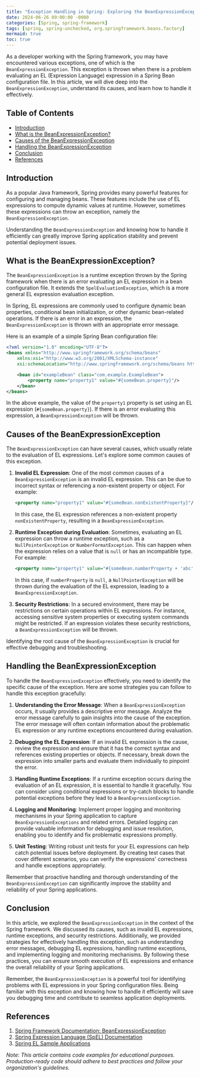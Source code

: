 ```yaml
---
title: "Exception Handling in Spring: Exploring the BeanExpressionException"
date: 2024-06-26 09:00:00 -0000
categories: [Spring, spring-framework]
tags: [spring, spring-unchecked, org.springframework.beans.factory]
mermaid: true
toc: true
---
```



As a developer working with the Spring framework, you may have encountered various exceptions, one of which is the `BeanExpressionException`. This exception is thrown when there is a problem evaluating an EL (Expression Language) expression in a Spring Bean configuration file. In this article, we will dive deep into the `BeanExpressionException`, understand its causes, and learn how to handle it effectively.

## Table of Contents

- [Introduction](#introduction)
- [What is the BeanExpressionException?](#what-is-the-beanexpressionexception)
- [Causes of the BeanExpressionException](#causes-of-the-beanexpressionexception)
- [Handling the BeanExpressionException](#handling-the-beanexpressionexception)
- [Conclusion](#conclusion)
- [References](#references)

## Introduction

As a popular Java framework, Spring provides many powerful features for configuring and managing beans. These features include the use of EL expressions to compute dynamic values at runtime. However, sometimes these expressions can throw an exception, namely the `BeanExpressionException`.

Understanding the `BeanExpressionException` and knowing how to handle it efficiently can greatly improve Spring application stability and prevent potential deployment issues.

## What is the BeanExpressionException?

The `BeanExpressionException` is a runtime exception thrown by the Spring framework when there is an error evaluating an EL expression in a bean configuration file. It extends the `SpelEvaluationException`, which is a more general EL expression evaluation exception.

In Spring, EL expressions are commonly used to configure dynamic bean properties, conditional bean initialization, or other dynamic bean-related operations. If there is an error in an expression, the `BeanExpressionException` is thrown with an appropriate error message.

Here is an example of a simple Spring Bean configuration file:

```xml
<?xml version="1.0" encoding="UTF-8"?>
<beans xmlns="http://www.springframework.org/schema/beans"
    xmlns:xsi="http://www.w3.org/2001/XMLSchema-instance"
    xsi:schemaLocation="http://www.springframework.org/schema/beans http://www.springframework.org/schema/beans/spring-beans.xsd">

    <bean id="exampleBean" class="com.example.ExampleBean">
        <property name="property1" value="#{someBean.property}"/>
    </bean>
</beans>
```

In the above example, the value of the `property1` property is set using an EL expression (`#{someBean.property}`). If there is an error evaluating this expression, a `BeanExpressionException` will be thrown.

## Causes of the BeanExpressionException

The `BeanExpressionException` can have several causes, which usually relate to the evaluation of EL expressions. Let's explore some common causes of this exception.

1. **Invalid EL Expression**: One of the most common causes of a `BeanExpressionException` is an invalid EL expression. This can be due to incorrect syntax or referencing a non-existent property or object. For example:

    ```xml
    <property name="property1" value="#{someBean.nonExistentProperty}"/>
    ```

    In this case, the EL expression references a non-existent property `nonExistentProperty`, resulting in a `BeanExpressionException`.

2. **Runtime Exception during Evaluation**: Sometimes, evaluating an EL expression can throw a runtime exception, such as a `NullPointerException` or `NumberFormatException`. This can happen when the expression relies on a value that is `null` or has an incompatible type. For example:

    ```xml
    <property name="property1" value="#{someBean.numberProperty + 'abc'}"/>
    ```

    In this case, if `numberProperty` is `null`, a `NullPointerException` will be thrown during the evaluation of the EL expression, leading to a `BeanExpressionException`.

3. **Security Restrictions**: In a secured environment, there may be restrictions on certain operations within EL expressions. For instance, accessing sensitive system properties or executing system commands might be restricted. If an expression violates these security restrictions, a `BeanExpressionException` will be thrown.

Identifying the root cause of the `BeanExpressionException` is crucial for effective debugging and troubleshooting.

## Handling the BeanExpressionException

To handle the `BeanExpressionException` effectively, you need to identify the specific cause of the exception. Here are some strategies you can follow to handle this exception gracefully:

1. **Understanding the Error Message**: When a `BeanExpressionException` occurs, it usually provides a descriptive error message. Analyze the error message carefully to gain insights into the cause of the exception. The error message will often contain information about the problematic EL expression or any runtime exceptions encountered during evaluation.

2. **Debugging the EL Expression**: If an invalid EL expression is the cause, review the expression and ensure that it has the correct syntax and references existing properties or objects. If necessary, break down the expression into smaller parts and evaluate them individually to pinpoint the error.

3. **Handling Runtime Exceptions**: If a runtime exception occurs during the evaluation of an EL expression, it is essential to handle it gracefully. You can consider using conditional expressions or try-catch blocks to handle potential exceptions before they lead to a `BeanExpressionException`.

4. **Logging and Monitoring**: Implement proper logging and monitoring mechanisms in your Spring application to capture `BeanExpressionExceptions` and related errors. Detailed logging can provide valuable information for debugging and issue resolution, enabling you to identify and fix problematic expressions promptly.

5. **Unit Testing**: Writing robust unit tests for your EL expressions can help catch potential issues before deployment. By creating test cases that cover different scenarios, you can verify the expressions' correctness and handle exceptions appropriately.

Remember that proactive handling and thorough understanding of the `BeanExpressionException` can significantly improve the stability and reliability of your Spring applications.

## Conclusion

In this article, we explored the `BeanExpressionException` in the context of the Spring framework. We discussed its causes, such as invalid EL expressions, runtime exceptions, and security restrictions. Additionally, we provided strategies for effectively handling this exception, such as understanding error messages, debugging EL expressions, handling runtime exceptions, and implementing logging and monitoring mechanisms. By following these practices, you can ensure smooth execution of EL expressions and enhance the overall reliability of your Spring applications.

Remember, the `BeanExpressionException` is a powerful tool for identifying problems with EL expressions in your Spring configuration files. Being familiar with this exception and knowing how to handle it efficiently will save you debugging time and contribute to seamless application deployments.

## References

1. [Spring Framework Documentation: BeanExpressionException](https://docs.spring.io/spring-framework/docs/5.3.x/javadoc-api/org/springframework/beans/factory/BeanExpressionException.html)
2. [Spring Expression Language (SpEL) Documentation](https://docs.spring.io/spring/docs/5.3.x/spring-framework-reference/core.html#expressions)
3. [Spring EL Sample Applications](https://github.com/spring-projects/spring-expression-language)

*Note: This article contains code examples for educational purposes. Production-ready code should adhere to best practices and follow your organization's guidelines.*